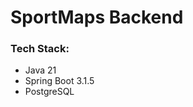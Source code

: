 ﻿# SportMaps Backend

<h3>Tech Stack:</h3>

<ul>
    <li>Java 21</li>
    <li>Spring Boot 3.1.5</li>
    <li>PostgreSQL</li>
</ul>